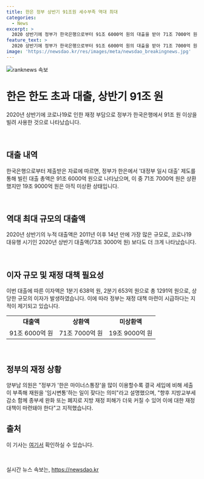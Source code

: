 ```yaml
---
title: 한은 정부 상반기 91조원 세수부족 역대 최대
categories:
  - News
excerpt: >
  2020 상반기에 정부가 한국은행으로부터 91조 6000억 원의 대출을 받아 71조 7000억 원은 상환했지만, 19조 9000억 원은 아직 상환하지 못했다. 이로써 2011년 이후 14년 만에 가장 많은 누적 대출액을 기록했으며, 코로나19 유행 시기인 2020년 상반기의 73조 3000억 원을 넘어섰다. 대출에 따른 이자액은 1분기 638억 원, 2분기 653억 원으로 총 1291억 원이며, 한은의 대정부 일시 대출 제도는 일시적 자금 부족을 메우기 위한 수단으로 사용되고 있다. 양부남 의원은 정부의 재정 대책을 요구했다.
feature_text: >
  2020 상반기에 정부가 한국은행으로부터 91조 6000억 원의 대출을 받아 71조 7000억 원은 상환했지만, 19조 9000억 원은 아직 상환하지 못했다. 이로써 2011년 이후 14년 만에 가장 많은 누적 대출액을 기록했으며, 코로나19 유행 시기인 2020년 상반기의 73조 3000억 원을 넘어섰다. 대출에 따른 이자액은 1분기 638억 원, 2분기 653억 원으로 총 1291억 원이며, 한은의 대정부 일시 대출 제도는 일시적 자금 부족을 메우기 위한 수단으로 사용되고 있다. 양부남 의원은 정부의 재정 대책을 요구했다.
image: 'https://newsdao.kr/res/images/meta/newsdao_breakingnews.jpg'
---
```


<p><img src="https://newsdao.kr/res/images/meta/newsdao_breakingnews.jpg" alt="ranknews 속보" /></p>

<h1 data-ke-size="size26"><b>한은 한도 초과 대출, 상반기 91조 원</b></h1>

<p data-ke-size="size16">2020년 상반기에 코로나19로 인한 재정 부담으로 정부가 한국은행에서 91조 원 이상을 빌려 사용한 것으로 나타났습니다.</p>

<p data-ke-size="size16">&nbsp;</p>

<h2 data-ke-size="size24"><b>대출 내역</b></h2>

<p data-ke-size="size16">한국은행으로부터 제출받은 자료에 따르면, 정부가 한은에서 '대정부 일시 대출' 제도를 통해 빌린 대출 총액은 91조 6000억 원으로 나타났으며, 이 중 71조 7000억 원은 상환했지만 19조 9000억 원은 아직 미상환 상태입니다.</p>

<p data-ke-size="size16">&nbsp;</p>

<h2 data-ke-size="size24"><b>역대 최대 규모의 대출액</b></h2>

<p data-ke-size="size16">2020년 상반기의 누적 대출액은 2011년 이후 14년 만에 가장 많은 규모로, 코로나19 대유행 시기인 2020년 상반기 대출액(73조 3000억 원) 보다도 더 크게 나타났습니다.</p>

<p data-ke-size="size16">&nbsp;</p>

<h2 data-ke-size="size24"><b>이자 규모 및 재정 대책 필요성</b></h2>

<p data-ke-size="size16">이번 대출에 따른 이자액은 1분기 638억 원, 2분기 653억 원으로 총 1291억 원으로, 상당한 규모의 이자가 발생하였습니다. 이에 따라 정부는 재정 대책 마련이 시급하다는 지적이 제기되고 있습니다.</p>

<table>
    <tbody>
        <tr>
            <td style="text-align: center; height: 17px;"><b>대출액</b></td>
            <td style="text-align: center; height: 17px;"><b>상환액</b></td>
            <td style="text-align: center; height: 17px;"><b>미상환액</b></td>
        </tr>
        <tr>
            <td style="text-align: center; height: 17px;">91조 6000억 원</td>
            <td style="text-align: center; height: 17px;">71조 7000억 원</td>
            <td style="text-align: center; height: 17px;">19조 9000억 원</td>
        </tr>
    </tbody>
</table>

<p data-ke-size="size16">&nbsp;</p>

<h2 data-ke-size="size24"><b>정부의 재정 상황</b></h2>

<p data-ke-size="size16">양부남 의원은 "정부가 '한은 마이너스통장'을 많이 이용할수록 결국 세입에 비해 세출이 부족해 재원을 '임시변통'하는 일이 잦다는 의미"라고 설명했으며, "향후 지방교부세 감소 함께 종부세 완화 또는 폐지로 지방 재정 피해가 더욱 커질 수 있어 이에 대한 재정 대책이 마련돼야 한다"고 지적했습니다.</p>

<h2 data-ke-size="size24">출처</h2>

<p data-ke-size="size16">이 기사는 <a href="https://www.news1.kr/articles/?4012739" target="_blank">여기서</a> 확인하실 수 있습니다.</p>

<p data-ke-size="size16">&nbsp;</p>
실시간 뉴스 속보는, <a href="https://newsdao.kr" rel="dofollow">https://newsdao.kr</a>


